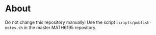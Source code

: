 # About

Do not change this repository manually! Use the script `scripts/publish-notes.sh` in the master MATH6195 repository.